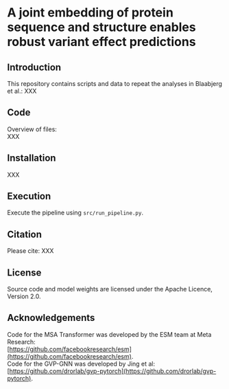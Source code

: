 # A joint embedding of protein sequence and structure enables robust variant effect predictions

## Introduction
This repository contains scripts and data to repeat the analyses in Blaabjerg et al.:
XXX

## Code
Overview of files:<br>
XXX

## Installation
XXX

## Execution
Execute the pipeline using `src/run_pipeline.py`.

## Citation
Please cite:
XXX

## License
Source code and model weights are licensed under the Apache Licence, Version 2.0.

## Acknowledgements
Code for the MSA Transformer was developed by the ESM team at Meta Research:\
[https://github.com/facebookresearch/esm](https://github.com/facebookresearch/esm).
\
Code for the GVP-GNN was developed by Jing et al:\
[https://github.com/drorlab/gvp-pytorch](https://github.com/drorlab/gvp-pytorch).

